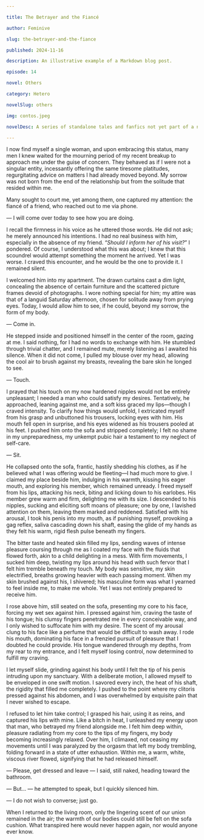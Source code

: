 ```yaml
---

title: The Betrayer and the Fiancé

author: Feminive

slug: the-betrayer-and-the-fiance

published: 2024-11-16

description: An illustrative example of a Markdown blog post.

episode: 14

novel: Others

category: Hetero

novelSlug: others

img: contos.jpeg

novelDesc: A series of standalone tales and fanfics not yet part of a novel.

---
```


I now find myself a single woman, and upon embracing this status, many men I knew waited for the mourning period of my recent breakup to approach me under the guise of concern. They behaved as if I were not a singular entity, incessantly offering the same tiresome platitudes, regurgitating advice on matters I had already moved beyond. My sorrow was not born from the end of the relationship but from the solitude that resided within me.

Many sought to court me, yet among them, one captured my attention: the fiancé of a friend, who reached out to me via phone.

— I will come over today to see how you are doing.

I recall the firmness in his voice as he uttered those words. He did not ask; he merely announced his intentions. I had no real business with him, especially in the absence of my friend. “_Should I inform her of his visit?_” I pondered. Of course, I understood what this was about; I knew that this scoundrel would attempt something the moment he arrived. Yet I was worse. I craved this encounter, and he would be the one to provide it. I remained silent.

I welcomed him into my apartment. The drawn curtains cast a dim light, concealing the absence of certain furniture and the scattered picture frames devoid of photographs. I wore nothing special for him; my attire was that of a languid Saturday afternoon, chosen for solitude away from prying eyes. Today, I would allow him to see, if he could, beyond my sorrow, the form of my body.

— Come in.

He stepped inside and positioned himself in the center of the room, gazing at me. I said nothing, for I had no words to exchange with him. He stumbled through trivial chatter, and I remained mute, merely listening as I awaited his silence. When it did not come, I pulled my blouse over my head, allowing the cool air to brush against my breasts, revealing the bare skin he longed to see.

— Touch.

I prayed that his touch on my now hardened nipples would not be entirely unpleasant; I needed a man who could satisfy my desires. Tentatively, he approached, leaning against me, and a soft kiss graced my lips—though I craved intensity. To clarify how things would unfold, I extricated myself from his grasp and unbuttoned his trousers, locking eyes with him. His mouth fell open in surprise, and his eyes widened as his trousers pooled at his feet. I pushed him onto the sofa and stripped completely; I felt no shame in my unpreparedness, my unkempt pubic hair a testament to my neglect of self-care.

— Sit.

He collapsed onto the sofa, frantic, hastily shedding his clothes, as if he believed what I was offering would be fleeting—I had much more to give. I claimed my place beside him, indulging in his warmth, kissing his eager mouth, and exploring his member, which remained unready. I freed myself from his lips, attacking his neck, biting and licking down to his earlobes. His member grew warm and firm, delighting me with its size. I descended to his nipples, sucking and eliciting soft moans of pleasure; one by one, I lavished attention on them, leaving them marked and reddened. Satisfied with his arousal, I took his penis into my mouth, as if punishing myself, provoking a gag reflex, saliva cascading down his shaft, easing the glide of my hands as they felt his warm, rigid flesh pulse beneath my fingers.

The bitter taste and heated skin filled my lips, sending waves of intense pleasure coursing through me as I coated my face with the fluids that flowed forth, akin to a child delighting in a mess. With firm movements, I sucked him deep, twisting my lips around his head with such fervor that I felt him tremble beneath my touch. My body was sensitive, my skin electrified, breaths growing heavier with each passing moment. When my skin brushed against his, I shivered; his masculine form was what I yearned to feel inside me, to make me whole. Yet I was not entirely prepared to receive him.

I rose above him, still seated on the sofa, presenting my core to his face, forcing my wet sex against him. I pressed against him, craving the taste of his tongue; his clumsy fingers penetrated me in every conceivable way, and I only wished to suffocate him with my desire. The scent of my arousal clung to his face like a perfume that would be difficult to wash away. I rode his mouth, dominating his face in a frenzied pursuit of pleasure that I doubted he could provide. His tongue wandered through my depths, from my rear to my entrance, and I felt myself losing control, now determined to fulfill my craving.

I let myself slide, grinding against his body until I felt the tip of his penis intruding upon my sanctuary. With a deliberate motion, I allowed myself to be enveloped in one swift motion. I savored every inch, the heat of his shaft, the rigidity that filled me completely. I pushed to the point where my clitoris pressed against his abdomen, and I was overwhelmed by exquisite pain that I never wished to escape.

I refused to let him take control; I grasped his hair, using it as reins, and captured his lips with mine. Like a bitch in heat, I unleashed my energy upon that man, who betrayed my friend alongside me. I felt him deep within, pleasure radiating from my core to the tips of my fingers, my body becoming increasingly relaxed. Over him, I climaxed, not ceasing my movements until I was paralyzed by the orgasm that left my body trembling, folding forward in a state of utter exhaustion. Within me, a warm, white, viscous river flowed, signifying that he had released himself.

— Please, get dressed and leave — I said, still naked, heading toward the bathroom.

— But... — he attempted to speak, but I quickly silenced him.

— I do not wish to converse; just go.

When I returned to the living room, only the lingering scent of our union remained in the air; the warmth of our bodies could still be felt on the sofa cushion. What transpired here would never happen again, nor would anyone ever know.